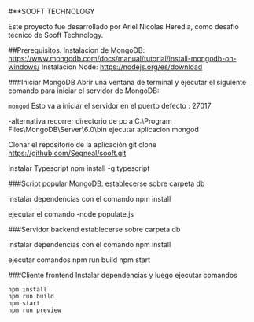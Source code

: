 #**SOOFT TECHNOLOGY
 
Este proyecto fue desarrollado por Ariel Nicolas Heredia, como desafio tecnico de Sooft Technology.

##Prerequisitos.
Instalacion de MongoDB: https://www.mongodb.com/docs/manual/tutorial/install-mongodb-on-windows/
Instalacion Node: https://nodejs.org/es/download

###Iniciar MongoDB
Abrir una ventana de terminal y ejecutar el siguiente comando para iniciar el servidor de MongoDB:

```mongod```
Esto va a iniciar el servidor en el puerto defecto : 27017

-alternativa
recorrer directorio de pc a C:\Program Files\MongoDB\Server\6.0\bin
ejecutar aplicacion mongod

Clonar el repositorio de la aplicación
git clone https://github.com/Segneal/sooft.git

Instalar Typescript
npm install -g typescript

###Script popular MongoDB:
establecerse sobre carpeta db

instalar dependencias con el comando
npm install

ejecutar el comando 
-node populate.js

###Servidor backend
establecerse sobre carpeta db

instalar dependencias con el comando
npm install

ejecutar comandos
npm run build
npm start


###Cliente frontend
Instalar dependencias y luego ejecutar comandos
```
npm install
npm run build
npm start
npm run preview
```
